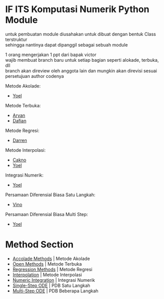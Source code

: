 # IF ITS Komputasi Numerik Python Module

untuk pembuatan module diusahakan untuk dibuat dengan bentuk Class terstruktur<br />
sehingga nantinya dapat dipanggil sebagai sebuah module<br />

1 orang mengerjakan 1 ppt dari bapak victor<br />
wajib membuat branch baru untuk setiap bagian seperti alokade, terbuka, dll<br />
branch akan direview oleh anggota lain dan mungkin akan direvisi sesuai persetujuan author codenya

Metode Akolade: 
- [Yoel](https://github.com/zemetia/)

Metode Terbuka: 
- [Aryan](https://github.com/yannnshafaw/)
- [Dafian](https://github.com/Rencist/)

Metode Regresi:
- [Darren](https://github.com/Mikask1/)

Metode Interpolasi:
- [Cakno](https://github.com/Caknoooo/)
- [Yoel](https://github.com/zemetia/)

Integrasi Numerik:
- [Yoel](https://github.com/zemetia/)

Persamaan Diferensial Biasa Satu Langkah:
- [Vino](https://github.com/mvinorian/)

Persamaan Diferensial Biasa Multi Step:
- [Yoel](https://github.com/zemetia/)

# Method Section
- [Accolade Methods](/module/akolade) | Metode Akolade
- [Open Methods](/module/terbuka) | Metode Terbuka
- [Regression Methods](/module/regression) | Metode Regresi
- [Interpolation](/module/interpolation) | Metode Interpolasi
- [Numeric Integration](/module/integrasi) | Integrasi Numerik
- [Single-Step ODE](/module/pdb_single_step) | PDB Satu Langkah
- [Multi-Step ODE](/module/pdb_multi_step) | PDB Beberapa Langkah
